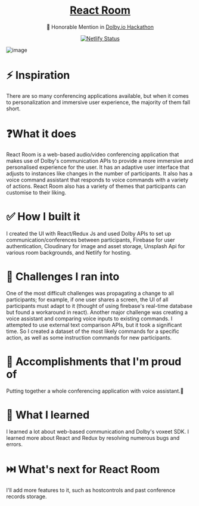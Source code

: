 
<h1 align="center">
<a href="https://reactroom.netlify.app/"> React Room </a>
</h1>

<p align="center">🌟 Honorable Mention in <a target="_blank" href="https://devpost.com/software/react-room-zy384i">Dolby.io Hackathon</a></p>

<p align="center">
  <a href="https://app.netlify.com/sites/reactroom/deploys" target="_blank">
    <img src="https://api.netlify.com/api/v1/badges/661a57bc-cff4-4182-b551-aa191297bcc3/deploy-status" alt="Netlify Status" />
  </a>
</p>

![image](https://user-images.githubusercontent.com/86314140/147218151-f904fea0-b6a7-4bf9-908c-16091ca8dabc.png)




# ⚡ Inspiration
 <p>There are so many conferencing applications available, but when it comes to personalization and immersive user experience, the majority of them fall short.</p>


# ❓What it does
 React Room is a web-based audio/video conferencing application that makes use of Dolby's communication APIs to provide a more immersive and personalised experience for the user. It has an adaptive user interface that adjusts to instances like changes in the number of participants. It also has a voice command assistant that responds to voice commands with a variety of actions. React Room also  has a variety of themes that participants can customise to their liking.

# ✅ How I built it
I created the UI with React/Redux Js and used Dolby APIs to set up communication/conferences between participants, Firebase for user authentication, Cloudinary for image and asset storage, Unsplash Api for various room backgrounds, and Netlify for hosting.



# 🏃 Challenges I ran into
One of the most difficult challenges was propagating a change to all participants; for example, if one user shares a screen, the UI of all participants must adapt to it (thought of using firebase's real-time database but found a workaround in react). Another major challenge was creating a voice assistant and comparing voice inputs to existing commands. I attempted to use external text comparison APIs, but it took a significant time. So I created a dataset of the most likely commands for a specific action, as well as some instruction commands for new participants.

# 🥲 Accomplishments that I'm proud of
 Putting together a whole conferencing application with voice assistant.🙂

# 🎯 What I learned
 I learned a lot about web-based communication and Dolby's voxeet SDK. I learned more about React and Redux by resolving numerous bugs and errors.

# ⏭️ What's next for React Room
 I'll add more features to it, such as hostcontrols and past conference records storage.
